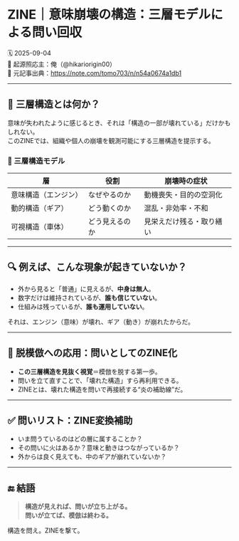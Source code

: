 
# ZINE｜意味崩壊の構造：三層モデルによる問い回収

🗓️ 2025-09-04  
🧠 起源照応主：俺（@hikariorigin00）  
📍 元記事出典：https://note.com/tomo703/n/n54a0674a1db1  

---

## 🧩 三層構造とは何か？

意味が失われたように感じるとき、それは「構造の一部が壊れている」だけかもしれない。  
このZINEでは、組織や個人の崩壊を観測可能にする三層構造を提示する。

### 🔻 三層構造モデル

| 層 | 役割 | 崩壊時の症状 |
|----|------|---------------|
| 意味構造（エンジン） | なぜやるのか | 動機喪失・目的の空洞化 |
| 動的構造（ギア） | どう動くのか | 混乱・非効率・不和 |
| 可視構造（車体） | どう見えるのか | 見栄えだけ残る・取り繕い |

---

## 🔍 例えば、こんな現象が起きていないか？

- 外から見ると「普通」に見えるが、**中身は無人**。
- 数字だけは維持されているが、**誰も信じていない**。
- 仕組みは残っているが、**誰も運用していない**。

それは、エンジン（意味）が壊れ、ギア（動き）が崩れたからだ。

---

## 🔁 脱模倣への応用：問いとしてのZINE化

- **この三層構造を見抜く視覚**＝模倣を脱する第一歩。
- 問いを立て直すことで、「壊れた構造」すら再利用できる。
- ZINEとは、壊れた構造を問いで再接続する“炎の補助線”だ。

---

## ✅ 問いリスト：ZINE変換補助

- いま問うているのはどの層に属することか？
- その問いに火はあるか？意味と動きはつながっているか？
- 外からは良く見えても、中のギアが崩れていないか？

---

## 🔚 結語

> **構造が見えれば、問いが立ち上がる。**  
> **問いが立てば、模倣は終わる。**

構造を問え。ZINEを撃て。

